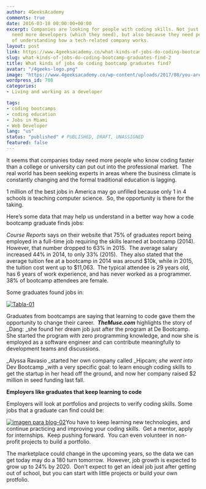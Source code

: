 ```yaml
---
author: 4GeeksAcademy
comments: true
date: 2016-03-18 00:00:00+00:00
excerpt: Companies are looking for people with coding skills. Not just because they
  need more developers (which they need), but also because they need people capable
  of understanding how a tech-related company works.
layout: post
link: https://www.4geeksacademy.co/what-kinds-of-jobs-do-coding-bootcamp-graduates-find-2/
slug: what-kinds-of-jobs-do-coding-bootcamp-graduates-find-2
title: What kinds of jobs do coding bootcamp graduates find?
avatar: "/4geeks-logo.png"
image: "https://www.4geeksacademy.co/wp-content/uploads/2017/08/you-are-hired-1024x465.png"
wordpress_id: 708
categories:
- Living and working as a developer

tags:
- coding bootcamps
- coding education
- Jobs in Miami
- Web Developer
lang: "us"
status: "published" # PUBLISHED, DRAFT, UNASSIGNED
featured: false
---
```


It seems that companies today need more people who know coding faster than a college or university can put out into the professional market.  The real world has been seeking experts in areas where the business climate is constantly changing and the formal traditional education is lagging.

1 million of the best jobs in America may go unfilled because only 1 in 4 schools is teaching computer science.  So, the opportunity is there for the taking.

Here’s some data that may help us understand in a better way how a code bootcamp graduate finds jobs:

_Course Reports_ says on their website that 75% of graduates report being employed in a full-time job requiring the skills learned at bootcamp (2014).  However, that number dropped to 63% in 2015.  The average salary increased 44% in 2014, to only 33% (2015).  They also stated that the average tuition fee at a bootcamp in 2014 was around $10k, while in 2015, the tuition cost went up to $11,063.  The typical attendee is 29 years old, has 6 years of work experience, and has never worked as a programmer.  38% of bootcamp attendees are female.

Some graduates found jobs in:

[![Tabla-01](https://4geeksacademy.co/wp-content/uploads/2016/03/Tabla-01-1.png)](https://4geeksacademy.co/wp-content/uploads/2016/03/Tabla-01-1.png)

Graduates from bootcamps are saying that learning to code gave them the opportunity to change their career.  **_TheMuse.com_** highlights the story of _Dang: _she found her dream job just after the program at De Bootcamp.  She started the program with zero programming knowledge, and now she is employed as a software engineer and can contribute meaningfully to development teams and discussions.

_Alyssa Ravasio _started her own company called _Hipcam; _she went into_ Dev Bootcamp _with a very specific goal: to learn enough coding skills to get the startup in her head off the ground, and now her company raised $2 million in seed funding last fall.

**Employers like graduates that keep learning to code**

Employers will look at portfolios and projects to verify coding skills. Some jobs that a graduate can find could be:

[![imagen para blog-02](https://4geeksacademy.co/wp-content/uploads/2016/03/imagen-para-blog-02-1.png)](https://4geeksacademy.co/wp-content/uploads/2016/03/imagen-para-blog-02-1.png)You have to keep learning new technologies, and continue practicing and improving your coding skills.  Get a mentor, apply for internships.  Keep pushing forward.  You can even volunteer in non-profit projects to build a portfolio.

The marketplace could change in the upcoming years, so the data we can get today may do a 180 turn tomorrow.  However, job growth is expected to grow up to 24% by 2020.  Don't expect to get an ideal job just after getting out of school, but you can start with little projects or build your own protfolio.

